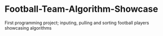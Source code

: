 # Football-Team-Algorithm-Showcase
First programming project; inputing, pulling and sorting football players showcasing algorithms
